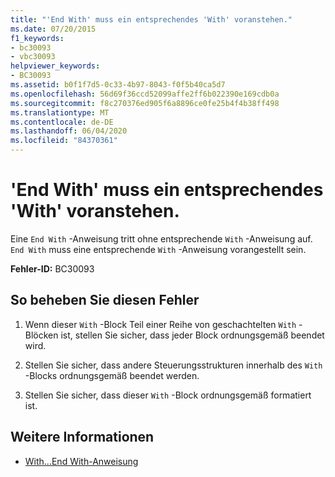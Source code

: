 ```yaml
---
title: "'End With' muss ein entsprechendes 'With' voranstehen."
ms.date: 07/20/2015
f1_keywords:
- bc30093
- vbc30093
helpviewer_keywords:
- BC30093
ms.assetid: b0f1f7d5-0c33-4b97-8043-f0f5b40ca5d7
ms.openlocfilehash: 56d69f36ccd52099affe2ff6b022390e169cdb0a
ms.sourcegitcommit: f8c270376ed905f6a8896ce0fe25b4f4b38ff498
ms.translationtype: MT
ms.contentlocale: de-DE
ms.lasthandoff: 06/04/2020
ms.locfileid: "84370361"
---
```

# <a name="end-with-must-be-preceded-by-a-matching-with"></a>'End With' muss ein entsprechendes 'With' voranstehen.
Eine `End With` -Anweisung tritt ohne entsprechende `With` -Anweisung auf. `End With` muss eine entsprechende `With` -Anweisung vorangestellt sein.  
  
 **Fehler-ID:** BC30093  
  
## <a name="to-correct-this-error"></a>So beheben Sie diesen Fehler  
  
1. Wenn dieser `With` -Block Teil einer Reihe von geschachtelten `With` -Blöcken ist, stellen Sie sicher, dass jeder Block ordnungsgemäß beendet wird.  
  
2. Stellen Sie sicher, dass andere Steuerungsstrukturen innerhalb des `With` -Blocks ordnungsgemäß beendet werden.  
  
3. Stellen Sie sicher, dass dieser `With` -Block ordnungsgemäß formatiert ist.  
  
## <a name="see-also"></a>Weitere Informationen

- [With...End With-Anweisung](../language-reference/statements/with-end-with-statement.md)
